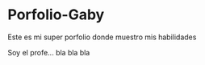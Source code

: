 # Porfolio-Gaby
Este es mi super porfolio donde muestro mis habilidades

Soy el profe... bla bla bla
